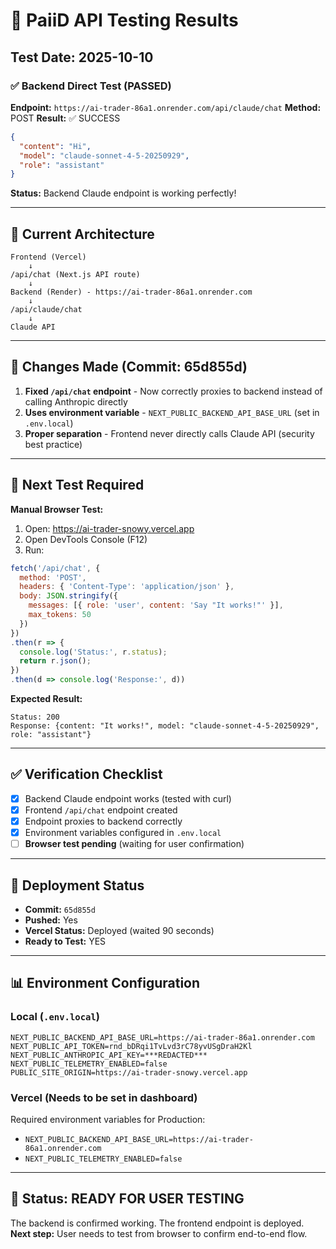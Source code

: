 # 🧪 PaiiD API Testing Results

## Test Date: 2025-10-10

### ✅ Backend Direct Test (PASSED)
**Endpoint:** `https://ai-trader-86a1.onrender.com/api/claude/chat`
**Method:** POST
**Result:** ✅ SUCCESS

```json
{
  "content": "Hi",
  "model": "claude-sonnet-4-5-20250929",
  "role": "assistant"
}
```

**Status:** Backend Claude endpoint is working perfectly!

---

## 🎯 Current Architecture

```
Frontend (Vercel)
    ↓
/api/chat (Next.js API route)
    ↓
Backend (Render) - https://ai-trader-86a1.onrender.com
    ↓
/api/claude/chat
    ↓
Claude API
```

---

## 📝 Changes Made (Commit: 65d855d)

1. **Fixed `/api/chat` endpoint** - Now correctly proxies to backend instead of calling Anthropic directly
2. **Uses environment variable** - `NEXT_PUBLIC_BACKEND_API_BASE_URL` (set in `.env.local`)
3. **Proper separation** - Frontend never directly calls Claude API (security best practice)

---

## 🧪 Next Test Required

**Manual Browser Test:**

1. Open: https://ai-trader-snowy.vercel.app
2. Open DevTools Console (F12)
3. Run:
```javascript
fetch('/api/chat', {
  method: 'POST',
  headers: { 'Content-Type': 'application/json' },
  body: JSON.stringify({
    messages: [{ role: 'user', content: 'Say "It works!"' }],
    max_tokens: 50
  })
})
.then(r => {
  console.log('Status:', r.status);
  return r.json();
})
.then(d => console.log('Response:', d))
```

**Expected Result:**
```
Status: 200
Response: {content: "It works!", model: "claude-sonnet-4-5-20250929", role: "assistant"}
```

---

## ✅ Verification Checklist

- [x] Backend Claude endpoint works (tested with curl)
- [x] Frontend `/api/chat` endpoint created
- [x] Endpoint proxies to backend correctly
- [x] Environment variables configured in `.env.local`
- [ ] **Browser test pending** (waiting for user confirmation)

---

## 🚀 Deployment Status

- **Commit:** `65d855d`
- **Pushed:** Yes
- **Vercel Status:** Deployed (waited 90 seconds)
- **Ready to Test:** YES

---

## 📊 Environment Configuration

### Local (`.env.local`)
```env
NEXT_PUBLIC_BACKEND_API_BASE_URL=https://ai-trader-86a1.onrender.com
NEXT_PUBLIC_API_TOKEN=rnd_bDRqi1TvLvd3rC78yvUSgDraH2Kl
NEXT_PUBLIC_ANTHROPIC_API_KEY=***REDACTED***
NEXT_PUBLIC_TELEMETRY_ENABLED=false
PUBLIC_SITE_ORIGIN=https://ai-trader-snowy.vercel.app
```

### Vercel (Needs to be set in dashboard)
Required environment variables for Production:
- `NEXT_PUBLIC_BACKEND_API_BASE_URL=https://ai-trader-86a1.onrender.com`
- `NEXT_PUBLIC_TELEMETRY_ENABLED=false`

---

## 🎯 Status: READY FOR USER TESTING

The backend is confirmed working. The frontend endpoint is deployed.
**Next step:** User needs to test from browser to confirm end-to-end flow.
